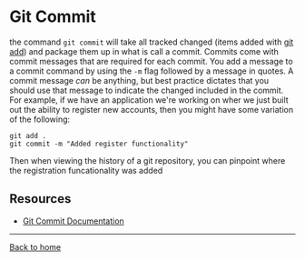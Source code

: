# Git Commit
the command `git commit` will take all tracked changed (items added with [git add](./Add.md)) and package them up in what is call a commit. 
Commits come with commit messages that are required for each commit. You add a message to a commit command by using the `-m` flag followed by a message in quotes. A commit message _can_ be anything, but best practice dictates that you should use that message to indicate the changed included in the commit.
For example, if we have an application we're working on wher we just built out the ability to register new accounts, then you might have some variation of the following:
```
git add .
git commit -m "Added register functionality"
```
Then when viewing the history of a git repository, you can pinpoint where the registration funcationality was added 
## Resources 
- [Git Commit Documentation](https://git-scm.com/docs/git-commit)
---
[Back to home](../README.md)
